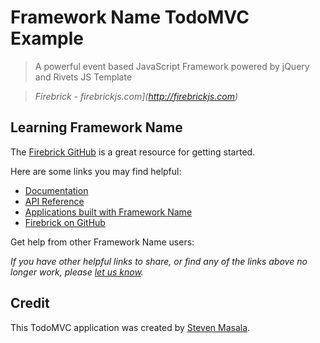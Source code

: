 # Framework Name TodoMVC Example

> A powerful event based JavaScript Framework powered by jQuery and Rivets JS Template

> _Firebrick - firebrickjs.com](http://firebrickjs.com)_


## Learning Framework Name

The [Firebrick GitHub](https://github.com/smasala/firebrick) is a great resource for getting started.

Here are some links you may find helpful:

* [Documentation](https://github.com/smasala/firebrick)
* [API Reference](https://github.com/smasala/firebrick)
* [Applications built with Framework Name](https://github.com/smasala/firebrick-todomvc)
* [Firebrick on GitHub](https://github.com/smasala/firebrick)

Get help from other Framework Name users:

_If you have other helpful links to share, or find any of the links above no longer work, please [let us know](https://github.com/smasala/firebrick/issues)._


## Credit

This TodoMVC application was created by [Steven Masala](http://www.smasala.com).
